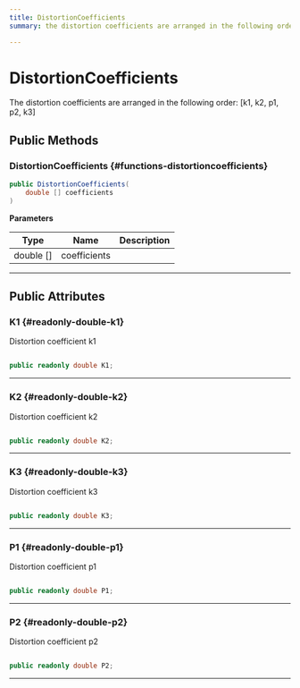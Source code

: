```yaml
---
title: DistortionCoefficients
summary: the distortion coefficients are arranged in the following order k1, k2, p1, p2, k3 

---
```


# DistortionCoefficients




The distortion coefficients are arranged in the following order: [k1, k2, p1, p2, k3]   





## Public Methods

###  DistortionCoefficients {#functions-distortioncoefficients}

```csharp
public DistortionCoefficients(
    double [] coefficients
)
```


**Parameters**

| Type | Name  | Description  | 
|--|--|--|
| double [] |coefficients||






-----------

## Public Attributes

### K1 {#readonly-double-k1}

Distortion coefficient k1 

```csharp

public readonly double K1;

```






-----------

### K2 {#readonly-double-k2}

Distortion coefficient k2 

```csharp

public readonly double K2;

```






-----------

### K3 {#readonly-double-k3}

Distortion coefficient k3 

```csharp

public readonly double K3;

```






-----------

### P1 {#readonly-double-p1}

Distortion coefficient p1 

```csharp

public readonly double P1;

```






-----------

### P2 {#readonly-double-p2}

Distortion coefficient p2 

```csharp

public readonly double P2;

```






-----------


